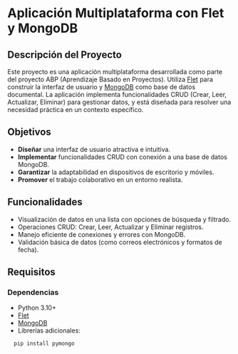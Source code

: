 <!-- Por ChatGPT -->

# Aplicación Multiplataforma con Flet y MongoDB

## Descripción del Proyecto

Este proyecto es una aplicación multiplataforma desarrollada como parte del proyecto ABP (Aprendizaje Basado en Proyectos). Utiliza [Flet](https://flet.dev) para construir la interfaz de usuario y [MongoDB](https://www.mongodb.com/docs) como base de datos documental. La aplicación implementa funcionalidades CRUD (Crear, Leer, Actualizar, Eliminar) para gestionar datos, y está diseñada para resolver una necesidad práctica en un contexto específico.

## Objetivos

- **Diseñar** una interfaz de usuario atractiva e intuitiva.
- **Implementar** funcionalidades CRUD con conexión a una base de datos MongoDB.
- **Garantizar** la adaptabilidad en dispositivos de escritorio y móviles.
- **Promover** el trabajo colaborativo en un entorno realista.

## Funcionalidades

- Visualización de datos en una lista con opciones de búsqueda y filtrado.
- Operaciones CRUD: Crear, Leer, Actualizar y Eliminar registros.
- Manejo eficiente de conexiones y errores con MongoDB.
- Validación básica de datos (como correos electrónicos y formatos de fecha).

## Requisitos

### Dependencias
- Python 3.10+
- [Flet](https://flet.dev)
- [MongoDB](https://www.mongodb.com/docs)
- Librerías adicionales:
```bash
  pip install pymongo
```

<!--
project/
│
├── app.py                 # Punto de entrada de la aplicación
├── models/                # Modelos de datos
│   ├── user_model.py      # Ejemplo de modelo de usuario
│   └── ...
├── services/              # Lógica de negocio y acceso a MongoDB
│   ├── mongo_service.py   # Conexión a MongoDB
│   ├── crud_operations.py # Operaciones CRUD
│   └── ...
├── views/                 # Componentes de la interfaz de usuario
│   ├── main_view.py       # Vista principal
│   └── ...
├── utils/                 # Utilidades
│   ├── config.py          # Configuración de MongoDB
│   ├── validators.py      # Validaciones de datos
│   └── ...
├── README.md              # Documentación del proyecto
└── requirements.txt       # Dependencias del proyecto
-->

